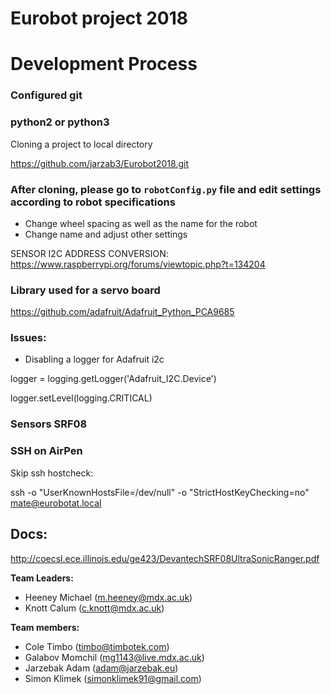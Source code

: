 Eurobot project 2018
======

# Development Process

### Configured git
### python2 or python3

Cloning a project to local directory

https://github.com/jarzab3/Eurobot2018.git


### After cloning, please go to `robotConfig.py` file and edit settings according to robot specifications

* Change wheel spacing as well as the name for the robot
* Change name and adjust other settings


SENSOR I2C ADDRESS CONVERSION: https://www.raspberrypi.org/forums/viewtopic.php?t=134204

### Library used for a servo board
https://github.com/adafruit/Adafruit_Python_PCA9685

### Issues:
* Disabling a logger for Adafruit i2c

logger = logging.getLogger('Adafruit_I2C.Device')

logger.setLevel(logging.CRITICAL)

### Sensors SRF08


### SSH on AirPen 
Skip ssh hostcheck:

ssh -o "UserKnownHostsFile=/dev/null" -o "StrictHostKeyChecking=no" mate@eurobotat.local

## Docs:
http://coecsl.ece.illinois.edu/ge423/DevantechSRF08UltraSonicRanger.pdf

__Team Leaders:__
- Heeney Michael (m.heeney@mdx.ac.uk)
- Knott Calum (c.knott@mdx.ac.uk)

__Team members:__

- Cole Timbo (timbo@timbotek.com)
- Galabov Momchil (mg1143@live.mdx.ac.uk) 
- Jarzebak Adam (adam@jarzebak.eu)
- Simon Klimek (simonklimek91@gmail.com) 


